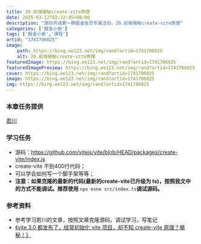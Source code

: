 ```yaml
---
title: 20.前端揭秘create-vite原理
date: 2025-03-12T02:22:45+08:00
description: "源码共读第一期掘金会员专属活动，20.前端揭秘create-vite原理"
categories: ['掘金小册']
tags: ['掘金小册','课程']
artid: "1741706025"
image:
    path: https://bing.ee123.net/img/rand?artid=1741706025
    alt: 20.前端揭秘create-vite原理
featuredImage: https://bing.ee123.net/img/rand?artid=1741706025
featuredImagePreview: https://bing.ee123.net/img/rand?artid=1741706025
cover: https://bing.ee123.net/img/rand?artid=1741706025
image: https://bing.ee123.net/img/rand?artid=1741706025
img: https://bing.ee123.net/img/rand?artid=1741706025
---
```


### 本章任务提供
[若川](https://juejin.cn/user/1415826704971918)

### 学习任务

-   源码：<https://github.com/vitejs/vite/blob/HEAD/packages/create-vite/index.js>
-   create-vite 不到400行代码；
-   可以学会如何写一个脚手架等等；
-   **注意：如果克隆的最新的代码(最新的create-vite已升级为 ts)，按照我文中的方式不能调试。推荐使用** `npx esno src/index.ts`**调试源码。**

### 参考资料

-   参考学习若川的文章，按照文章克隆源码，调试学习，写笔记
-  [《vite 3.0 都发布了，经常初始化 vite 项目，却不知 create-vite 原理？揭秘！》](https://juejin.cn/post/7125199469796130853)